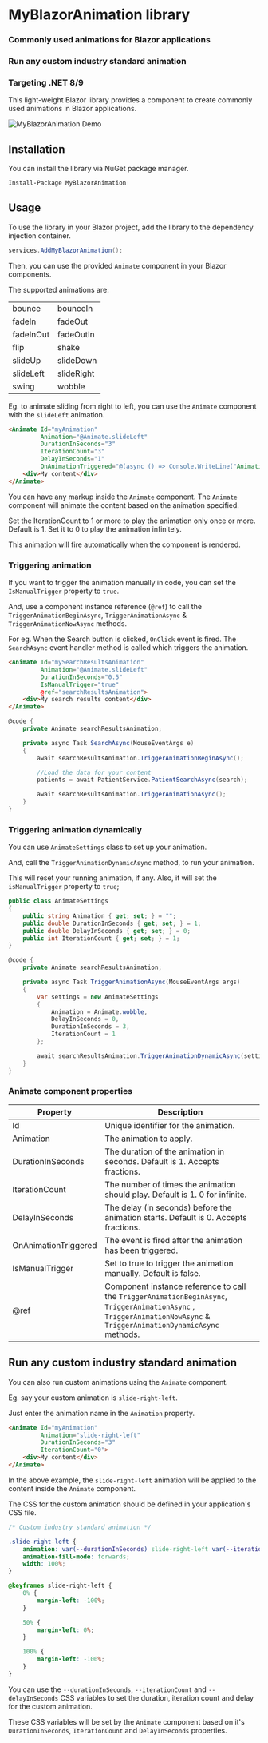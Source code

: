 ﻿# MyBlazorAnimation library

### Commonly used animations for Blazor applications

### Run any custom industry standard animation

### Targeting .NET 8/9

This light-weight Blazor library provides a component to create commonly used animations in Blazor applications.

![MyBlazorAnimation Demo](MyBlazorAnimationDemo.gif)

## Installation

You can install the library via NuGet package manager.
```bash
Install-Package MyBlazorAnimation
```

## Usage

To use the library in your Blazor project, add the library to the dependency injection container.
```csharp
services.AddMyBlazorAnimation();
```

Then, you can use the provided `Animate` component in your Blazor components.

The supported animations are:

|||
|--|--|
|bounce|bounceIn|
|fadeIn|fadeOut|
|fadeInOut|fadeOutIn|
|flip|shake|
|slideUp|slideDown|
|slideLeft|slideRight|
|swing|wobble|

Eg. to animate sliding from right to left, you can use the `Animate` component with the `slideLeft` animation.

```html
<Animate Id="myAnimation" 
         Animation="@Animate.slideLeft" 
         DurationInSeconds="3"
         IterationCount="3"
         DelayInSeconds="1"
         OnAnimationTriggered="@(async () => Console.WriteLine("Animation Triggered"))>
    <div>My content</div>
</Animate>
```

You can have any markup inside the `Animate` component. The `Animate` component will animate the content based on the animation specified.

Set the IterationCount to 1 or more to play the animation only once or more. Default is 1. Set it to 0 to play the animation infinitely.

This animation will fire automatically when the component is rendered.

### Triggering animation

If you want to trigger the animation manually in code, you can set the `IsManualTrigger` property to `true`.

And, use a component instance reference (`@ref`) to call the `TriggerAnimationBeginAsync`, `TriggerAnimationAsync` & `TriggerAnimationNowAsync` methods.

For eg. When the Search button is clicked, `OnClick` event is fired. The `SearchAsync` event handler method is called which triggers the animation.

```html
<Animate Id="mySearchResultsAnimation" 
         Animation="@Animate.slideLeft" 
         DurationInSeconds="0.5"
         IsManualTrigger="true"
         @ref="searchResultsAnimation">
    <div>My search results content</div>
</Animate>
```
```csharp
@code {
    private Animate searchResultsAnimation;

    private async Task SearchAsync(MouseEventArgs e)
    {        
        await searchResultsAnimation.TriggerAnimationBeginAsync();

        //Load the data for your content
        patients = await PatientService.PatientSearchAsync(search);            

        await searchResultsAnimation.TriggerAnimationAsync();
    }
}
```

### Triggering animation dynamically

You can use `AnimateSettings` class to set up your animation.

And, call the `TriggerAnimationDynamicAsync` method, to run your animation.

This will reset your running animation, if any. Also, it will set the `isManualTrigger` property to `true`;

```csharp
public class AnimateSettings
{
    public string Animation { get; set; } = "";
    public double DurationInSeconds { get; set; } = 1;
    public double DelayInSeconds { get; set; } = 0;
    public int IterationCount { get; set; } = 1;
}
```

```csharp
@code {
    private Animate searchResultsAnimation;

    private async Task TriggerAnimationAsync(MouseEventArgs args)
    {
        var settings = new AnimateSettings
        {
            Animation = Animate.wobble,
            DelayInSeconds = 0,
            DurationInSeconds = 3,
            IterationCount = 1
        };

        await searchResultsAnimation.TriggerAnimationDynamicAsync(settings);
    }
}
```

### Animate component properties

| Property | Description |
| --- | --- |
| Id | Unique identifier for the animation. |
| Animation | The animation to apply. |
| DurationInSeconds | The duration of the animation in seconds. Default is 1. Accepts fractions. |
| IterationCount | The number of times the animation should play. Default is 1. 0 for infinite. |
| DelayInSeconds | The delay (in seconds) before the animation starts. Default is 0. Accepts fractions.|
| OnAnimationTriggered | The event is fired after the animation has been triggered. |
| IsManualTrigger | Set to true to trigger the animation manually. Default is false. |
| @ref | Component instance reference to call the `TriggerAnimationBeginAsync`, `TriggerAnimationAsync` , `TriggerAnimationNowAsync` & `TriggerAnimationDynamicAsync` methods. |


## Run any custom industry standard animation

You can also run custom animations using the `Animate` component.

Eg. say your custom animation is `slide-right-left`.

Just enter the animation name in the `Animation` property.

```html
<Animate Id="myAnimation" 
         Animation="slide-right-left"
         DurationInSeconds="3" 
         IterationCount="0">
    <div>My content</div>
</Animate>
```

In the above example, the `slide-right-left` animation will be applied to the content inside the `Animate` component.

The CSS for the custom animation should be defined in your application's CSS file.
```css
/* Custom industry standard animation */

.slide-right-left {
    animation: var(--durationInSeconds) slide-right-left var(--iterationCount) var(--delayInSeconds);
    animation-fill-mode: forwards;
    width: 100%;
}

@keyframes slide-right-left {
    0% {
        margin-left: -100%;
    }

    50% {
        margin-left: 0%;
    }

    100% {
        margin-left: -100%;
    }
}
```

You can use the `--durationInSeconds`, `--iterationCount` and `--delayInSeconds` CSS variables to set the duration, iteration count and delay for the custom animation.

These CSS variables will be set by the `Animate` component based on it's `DurationInSeconds`, `IterationCount` and `DelayInSeconds` properties.